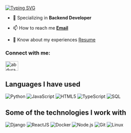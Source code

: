 [![Typing SVG](https://readme-typing-svg.herokuapp.com?font=Poppins&duration=3000&pause=500&width=435&lines=I+am+a+Full-Stack+Developer;A+Django+Developer;Nestjs+Developer;Express+JS)](https://git.io/typing-svg)

- 🌱 Specializing in  **Backend Developer**

- 📫 How to reach me **[Email](mailto:boodebeno@gmail.com)**

- 📄 Know about my experiences <a href="https://cvdesignr.com/p/64afab3e59ac4" target="_blank" >Resume</a> 

<h3 align="left">Connect with me:</h3>
<p align="left">
<a href="https://www.linkedin.com/in/abdurahman-shamil-aa8a54182/" target="blank"><img align="center" src="https://raw.githubusercontent.com/rahuldkjain/github-profile-readme-generator/master/src/images/icons/Social/linked-in-alt.svg" alt="abdurahman shamil" height="30" width="40" /></a>
</p>



<h2>Languages I have used</h2>

![Python](https://img.shields.io/badge/-Python-111111?style=flat&logo=python)
![JavaScript](https://img.shields.io/badge/-JavaScript-111111?style=flat&logo=javascript)
![HTML5](https://img.shields.io/badge/-HTML5-111111?style=flat&logo=HTML5)
![TypeScript](https://img.shields.io/badge/-TypeScript-111111?style=flat&logo=typescript&logoColor=007ACC)
![SQL](https://img.shields.io/badge/-SQL-111111?style=flat&logo=MySQL)


<h2>Some of the technologies I work with</h2>

![Django](https://img.shields.io/badge/-Django-111111?style=flat&logo=django)
![ReactJS](https://img.shields.io/badge/-React-111111?style=flat&logo=React)
![Docker](https://img.shields.io/badge/-Docker-111111?style=flat&logo=Docker)
![Node.js](https://img.shields.io/badge/-Node.js-111111?style=flat&logo=node.js&logoColor=339933)
![Git](https://img.shields.io/badge/-Git-111111?style=flat&logo=git&logoColor=F05032)
![Linux](https://img.shields.io/badge/-Linux-111111?style=flat&logo=linux&logoColor=FCC624)

